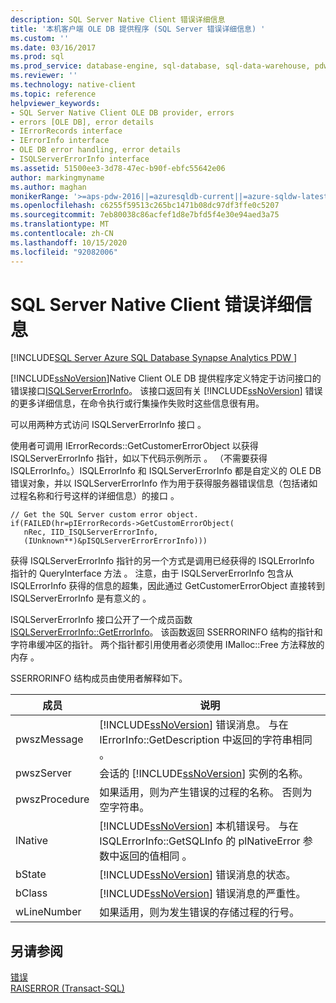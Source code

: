 ```yaml
---
description: SQL Server Native Client 错误详细信息
title: '本机客户端 OLE DB 提供程序 (SQL Server 错误详细信息) '
ms.custom: ''
ms.date: 03/16/2017
ms.prod: sql
ms.prod_service: database-engine, sql-database, sql-data-warehouse, pdw
ms.reviewer: ''
ms.technology: native-client
ms.topic: reference
helpviewer_keywords:
- SQL Server Native Client OLE DB provider, errors
- errors [OLE DB], error details
- IErrorRecords interface
- IErrorInfo interface
- OLE DB error handling, error details
- ISQLServerErrorInfo interface
ms.assetid: 51500ee3-3d78-47ec-b90f-ebfc55642e06
author: markingmyname
ms.author: maghan
monikerRange: '>=aps-pdw-2016||=azuresqldb-current||=azure-sqldw-latest||>=sql-server-2016||=sqlallproducts-allversions||>=sql-server-linux-2017||=azuresqldb-mi-current'
ms.openlocfilehash: c6255f59513c265bc1471b08dc97df3ffe0c5207
ms.sourcegitcommit: 7eb80038c86acfef1d8e7bfd5f4e30e94aed3a75
ms.translationtype: MT
ms.contentlocale: zh-CN
ms.lasthandoff: 10/15/2020
ms.locfileid: "92082006"
---
```

# <a name="sql-server-native-client-error-detail"></a>SQL Server Native Client 错误详细信息
[!INCLUDE[SQL Server Azure SQL Database Synapse Analytics PDW ](../../includes/applies-to-version/sql-asdb-asdbmi-asa-pdw.md)]

  [!INCLUDE[ssNoVersion](../../includes/ssnoversion-md.md)]Native Client OLE DB 提供程序定义特定于访问接口的错误接口[ISQLServerErrorInfo](../native-client-ole-db-interfaces/isqlservererrorinfo-geterrorinfo-ole-db.md)。 该接口返回有关 [!INCLUDE[ssNoVersion](../../includes/ssnoversion-md.md)] 错误的更多详细信息，在命令执行或行集操作失败时这些信息很有用。  
  
 可以用两种方式访问 ISQLServerErrorInfo 接口  。  
  
 使用者可调用 IErrorRecords::GetCustomerErrorObject 以获得 ISQLServerErrorInfo 指针，如以下代码示例所示   。 （不需要获得 ISQLErrorInfo。）ISQLErrorInfo 和 ISQLServerErrorInfo 都是自定义的 OLE DB 错误对象，并以 ISQLServerErrorInfo 作为用于获得服务器错误信息（包括诸如过程名称和行号这样的详细信息）的接口     。  
  
```  
// Get the SQL Server custom error object.  
if(FAILED(hr=pIErrorRecords->GetCustomErrorObject(  
   nRec, IID_ISQLServerErrorInfo,  
   (IUnknown**)&pISQLServerErrorErrorInfo)))  
```  
  
 获得 ISQLServerErrorInfo 指针的另一个方式是调用已经获得的 ISQLErrorInfo 指针的 QueryInterface 方法    。 注意，由于 ISQLServerErrorInfo 包含从 ISQLErrorInfo 获得的信息的超集，因此通过 GetCustomerErrorObject 直接转到 ISQLServerErrorInfo 是有意义的     。  
  
 ISQLServerErrorInfo 接口公开了一个成员函数 [ISQLServerErrorInfo::GetErrorInfo](../../relational-databases/native-client-ole-db-interfaces/isqlservererrorinfo-geterrorinfo-ole-db.md)。 该函数返回 SSERRORINFO 结构的指针和字符串缓冲区的指针。 两个指针都引用使用者必须使用 IMalloc::Free 方法释放的内存  。  
  
 SSERRORINFO 结构成员由使用者解释如下。  
  
|成员|说明|  
|------------|-----------------|  
|pwszMessage |[!INCLUDE[ssNoVersion](../../includes/ssnoversion-md.md)] 错误消息。 与在 IErrorInfo::GetDescription 中返回的字符串相同  。|  
|pwszServer |会话的 [!INCLUDE[ssNoVersion](../../includes/ssnoversion-md.md)] 实例的名称。|  
|pwszProcedure |如果适用，则为产生错误的过程的名称。 否则为空字符串。|  
|lNative |[!INCLUDE[ssNoVersion](../../includes/ssnoversion-md.md)] 本机错误号。 与在 ISQLErrorInfo::GetSQLInfo 的 plNativeError 参数中返回的值相同   。|  
|bState |[!INCLUDE[ssNoVersion](../../includes/ssnoversion-md.md)] 错误消息的状态。|  
|bClass |[!INCLUDE[ssNoVersion](../../includes/ssnoversion-md.md)] 错误消息的严重性。|  
|wLineNumber |如果适用，则为发生错误的存储过程的行号。|  
  
## <a name="see-also"></a>另请参阅  
 [错误](../../relational-databases/native-client-ole-db-errors/errors.md)   
 [RAISERROR (Transact-SQL)](../../t-sql/language-elements/raiserror-transact-sql.md)  
  
